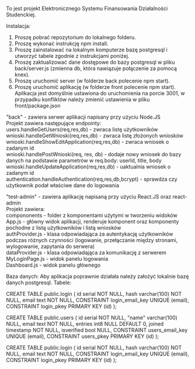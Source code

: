To jest projekt Elektronicznego Systemu Finansowania Działalności Studenckiej.

Instalacja:
1. Proszę pobrać repozytorium do lokalnego folderu.
2. Proszę wykonać instrukcję npm install.
3. Proszę zainstalować na lokalnym komputerze bazę postgresql i utworzyć tabele zgodnie z instrukcjami poniżej.
4. Proszę zaktualizować dane dostępowe do bazy postgresql w pliku back/server.js (zmienna db, która nawiązuje połączenie za pomocą knex).
5. Proszę uruchomić server (w folderze back polecenie npm start).
6. Proszę uruchomić aplikację (w folderze front polecenie npm start). Aplikacja jest domyślnie ustawiona do uruchomienia na porcie 3001, w przypadku konfliktów należy zmienić ustawienia w pliku front/package.json

"back" - zawiera serwer aplikacji napisany przy użyciu Node.JS  
Projekt zawiera następujące endpointy:  
users.handleGetUsers(req,res,db) - zwraca listę użytkowników  
wnioski.handleGetWnioski(req,res,db) - zwraca listę złożonych wniosków  
wnioski.handleShowEditApplication(req,res,db) - zwraca wniosek o zadanym id  
wnioski.handlePostWnioski(req, res, db) - dodaje nowy wniosek do bazy danych na podstawie parametrów w req.body: userId, title, body  
wnioski.handleUpdateApplication(req,res,db) - uaktualnia wniosek o zadanym id  
authentication.handleAuthentication(req,res,db,bcrypt) - sprawdza czy użytkownik podał właściwe dane do logowania  
  
"test-admin" - zawiera aplikację napisaną przy użyciu React.JS oraz react-admin  
Projekt zawiera:  
compononents - folder z komponentami użytymi w tworzeniu widoków  
App.js - główny widok aplikacji, renderuje komponent <Admin> oraz komponenty pochodne <Resource> z listą użytkowników i listą wniosków  
authProvider.js - klasa odpowiadająca za autentykację użytkowników podczas różnych czynności (logowanie, przełączanie między stronami, wylogowanie, zapytania do serwera)  
dataProvider.js - klasa odpowiadająca za komunikację z serwerem  
MyLoginPage.js - widok panelu logowania  
Dashboard.js - widok panelu głównego  

Baza danych:
Aby aplikacja poprawnie działała należy założyć lokalnie bazę danych postgresql.
Tabele:

CREATE TABLE public.login (
	id serial NOT NULL,
	hash varchar(100) NOT NULL,
	email text NOT NULL,
	CONSTRAINT login_email_key UNIQUE (email),
	CONSTRAINT login_pkey PRIMARY KEY (id)
);

CREATE TABLE public.users (
	id serial NOT NULL,
	"name" varchar(100) NULL,
	email text NOT NULL,
	entries int8 NULL DEFAULT 0,
	joined timestamp NOT NULL,
	isverified bool NULL,
	CONSTRAINT users_email_key UNIQUE (email),
	CONSTRAINT users_pkey PRIMARY KEY (id)
);

CREATE TABLE public.login (
	id serial NOT NULL,
	hash varchar(100) NOT NULL,
	email text NOT NULL,
	CONSTRAINT login_email_key UNIQUE (email),
	CONSTRAINT login_pkey PRIMARY KEY (id)
);



